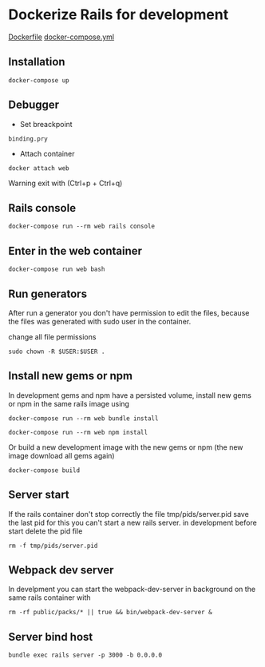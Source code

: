 # Dockerize Rails for development

[Dockerfile](https://github.com/MiguelSavignano/dockerize-rails/tree/master/docker/development/Dockerfile)
[docker-compose.yml](https://github.com/MiguelSavignano/dockerize-rails/tree/master/docker-compose.yml)

## Installation

```
docker-compose up
```

## Debugger
- Set breackpoint
```
binding.pry
```
- Attach container
```
docker attach web
```
Warning exit with (Ctrl+p + Ctrl+q)

## Rails console

```
docker-compose run --rm web rails console
```

## Enter in the web container

```
docker-compose run web bash
```

## Run generators

After run a generator you don't have permission to edit the files, because the files was generated with sudo user in the container.

change all file permissions
```
sudo chown -R $USER:$USER .
```

## Install new gems or npm

In development gems and npm have a persisted volume, install new gems or npm in the same rails image using
```
docker-compose run --rm web bundle install
```
```
docker-compose run --rm web npm install
```

Or build a new development image with the new gems or npm (the new image download all gems again)
```
docker-compose build
```

## Server start
If the rails container don't stop correctly the file tmp/pids/server.pid save the last pid for this you can't start a new rails server.
in development before start delete the pid file
```
rm -f tmp/pids/server.pid
```

## Webpack dev server

In develpment you can start the webpack-dev-server in background on the same rails container with

```
rm -rf public/packs/* || true && bin/webpack-dev-server &
```

## Server bind host

```
bundle exec rails server -p 3000 -b 0.0.0.0
```

